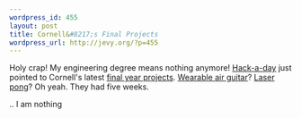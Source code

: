 ```yaml
--- 
wordpress_id: 455
layout: post
title: Cornell&#8217;s Final Projects
wordpress_url: http://jevy.org/?p=455
---
```

Holy crap!  My engineering degree means nothing anymore!  <a href="http://www.hackaday.com/2007/05/09/latest-cornell-microcontroller-final-projects/">Hack-a-day</a> just pointed to Cornell's latest <a href="http://instruct1.cit.cornell.edu/courses/ee476/FinalProjects/">final year projects</a>.  <a href="http://instruct1.cit.cornell.edu/courses/ee476/FinalProjects/s2007/apb36_yn47/ECE_476_Website.html">Wearable air guitar</a>? <a href="http://instruct1.cit.cornell.edu/courses/ee476/FinalProjects/s2007/aw259_bkr24/index.html">Laser pong</a>?  Oh yeah.  They had five weeks.

.. I am nothing
